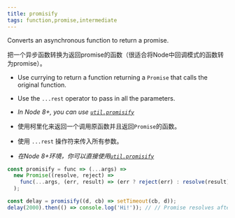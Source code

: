 ```yaml
---
title: promisify
tags: function,promise,intermediate
---
```


Converts an asynchronous function to return a promise.

把一个异步函数转换为返回promise的函数（很适合将Node中回调模式的函数转为promise）。

- Use currying to return a function returning a `Promise` that calls the original function.
- Use the `...rest` operator to pass in all the parameters.
- *In Node 8+, you can use [`util.promisify`](https://nodejs.org/api/util.html#util_util_promisify_original)*

- 使用柯里化来返回一个调用原函数并且返回`Promise`的函数。
- 使用 `...rest` 操作符来传入所有参数。
- *在Node 8+环境，你可以直接使用[`util.promisify`](https://nodejs.org/api/util.html#util_util_promisify_original)*

```js
const promisify = func => (...args) =>
  new Promise((resolve, reject) =>
    func(...args, (err, result) => (err ? reject(err) : resolve(result)))
  );
```

```js
const delay = promisify((d, cb) => setTimeout(cb, d));
delay(2000).then(() => console.log('Hi!')); // // Promise resolves after 2s
```
